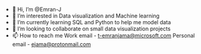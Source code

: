 - 👋 Hi, I’m @Emran-J
- 👀 I’m interested in Data visualization and Machine learning
- 🌱 I’m currently learning SQL and Python to help me model data
- 💞️ I’m looking to collaborate on small data visualization projects
- 📫 How to reach me 
           Work email - t-emranjama@microsoft.com
           Personal email - ejama@protonmail.com


